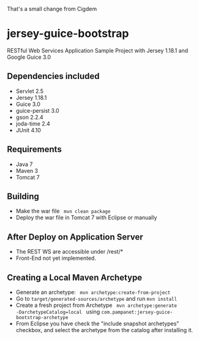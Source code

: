 That's a small change from Cigdem

jersey-guice-bootstrap
======================

RESTful Web Services Application Sample Project with Jersey 1.18.1 and Google Guice 3.0

Dependencies included
---------------------
- Servlet 2.5
- Jersey 1.18.1
- Guice 3.0
- guice-persist 3.0
- gson 2.2.4
- joda-time 2.4
- JUnit 4.10

Requirements
------------
- Java 7
- Maven 3
- Tomcat 7

Building
--------
- Make the war file <code> mvn clean package </code>
- Deploy the war file in Tomcat 7 with Eclipse or manually

After Deploy on Application Server
----------------------------------
- The REST WS are accessible under /rest/*
- Front-End not yet implemented.

Creating a Local Maven Archetype
--------------------------------
- Generate an archetype: <code> mvn archetype:create-from-project </code>
- Go to <code>target/generated-sources/archetype</code> and run <code>mvn install </code>
- Create a fresh project from Archetype <code> mvn archetype:generate -DarchetypeCatalog=local </code> using <code>com.pampanet:jersey-guice-bootstrap-archetype </code>
- From Eclipse you have check the "include snapshot archetypes" checkbox, and select the archetype from the catalog after installing it.
